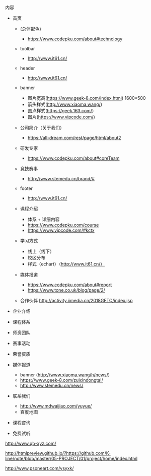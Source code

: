 内容
- 首页
  + (总体配色)
    - https://www.codepku.com/about#technology
  + toolbar 
    - http://www.it61.cn/
  + header  
    - http://www.it61.cn/
  + banner  
    - 图片宽高(https://www.geek-8.com/index.html) 1600*500
    - 箭头样式(http://www.xiaoma.wang/)
    - 圆点样式(https://geek.163.com/)
    - 图片(https://www.vipcode.com/)
  + 公司简介（关于我们）
    - https://all-dream.com/rest/page/html/about2
  + 研发专家
    - https://www.codepku.com/about#coreTeam
  + 竞技赛事
    - http://www.stemedu.cn/brand/#
  + footer
    - http://www.it61.cn/

  + 课程介绍
    - 体系 + 详细内容
    - https://www.codepku.com/course
    - https://www.vipcode.com/#kctx
  + 学习方式
    - 线上（线下）
    - 校区分布
    - 样式（echart）（http://www.it61.cn/）
  + 媒体报道
    - https://www.codepku.com/about#report
    - https://www.tone.co.uk/blog/page/2/
  + 合作伙伴
    http://activity.iimedia.cn/2018GFTC/index.jsp
  

- 企业介绍
- 课程体系
- 师资团队
- 赛事活动
- 荣誉资质
- 媒体报道
  - banner (http://www.xiaoma.wang/h/news/)
  - https://www.geek-8.com/zuixindongtai/
  - http://www.stemedu.cn/news/


- 联系我们
  + http://www.mdwaijiao.com/yuyue/
  + 百度地图

- 课程咨询
- 免费试听

http://www.qb-xyz.com/

http://htmlpreview.github.io/?https://github.com/K-line/note/blob/master/05-PROJECT/01/project/home/index.html

http://www.psoneart.com/ysyxk/